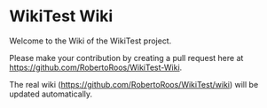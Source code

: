 # WikiTest Wiki

Welcome to the Wiki of the WikiTest project.

Please make your contribution by creating a pull request here at https://github.com/RobertoRoos/WikiTest-Wiki.

The real wiki (https://github.com/RobertoRoos/WikiTest/wiki) will be updated automatically.
